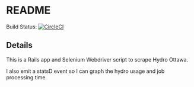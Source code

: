 # README

Build Status: [![CircleCI](https://circleci.com/gh/amassaad/hydro_bot.svg?style=svg)](https://circleci.com/gh/amassaad/hydro_bot)

## Details
This is a Rails app and Selenium Webdriver script to scrape Hydro Ottawa.

I also emit a statsD event so I can graph the hydro usage and job processing time.


